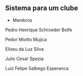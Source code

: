 ## Sistema para um clube

- Membros

Pedro Henrique Schroeder Bolfe

Pedor Miotto Mujica

Eliseu da Luz Silva

Julio Cesar Spezia

Luiz Felipe Salbego Esperanca
